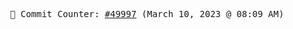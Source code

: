 <p align="center">
    <samp>
        📮 Commit Counter: <a href="https://github.com/Javascript-void0/Javascript-void0/commits/main">#49997</a> (March 10, 2023 @ 08:09 AM)
    </samp>
</p>